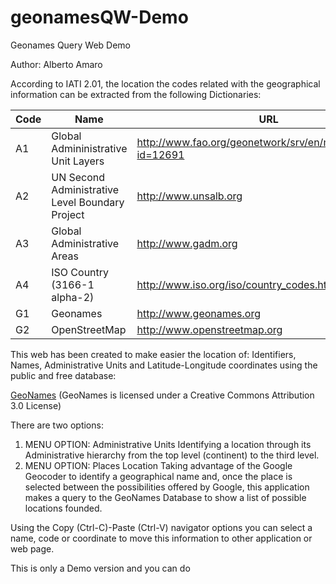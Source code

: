 # geonamesQW-Demo
Geonames Query Web Demo

Author: Alberto Amaro

According to IATI 2.01, the location the codes related with the geographical information can be extracted from the following Dictionaries: 

Code | Name | URL
-----| ---- | ----------
A1 | Global Admininistrative Unit Layers | http://www.fao.org/geonetwork/srv/en/metadata.show?id=12691 
A2 | UN Second Administrative Level Boundary Project | http://www.unsalb.org 
A3 | Global Administrative Areas | http://www.gadm.org 
A4 | ISO Country (3166-1 alpha-2) | http://www.iso.org/iso/country_codes.htm 
G1 | Geonames | http://www.geonames.org 
G2 | OpenStreetMap | http://www.openstreetmap.org 

This web has been created to make easier the location of: Identifiers, Names, Administrative Units and Latitude-Longitude coordinates using the public and free database: 

[GeoNames](http://www.geonames.org) (GeoNames is licensed under a Creative Commons Attribution 3.0 License) 

There are two options: 
1. MENU OPTION: Administrative Units 
 Identifying a location through its Administrative hierarchy from the top level (continent) to the third level. 
2. MENU OPTION: Places Location 
 Taking advantage of the Google Geocoder to identify a geographical name and, once the place is selected between the possibilities offered by Google, this application makes a query to the GeoNames Database to show a list of possible locations founded. 

Using the Copy (Ctrl-C)-Paste (Ctrl-V) navigator options you can select a name, code or coordinate to move this information to other application or web page. 

This is only a Demo version and you can do
